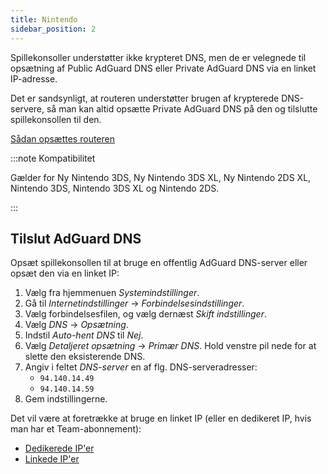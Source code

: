 ```yaml
---
title: Nintendo
sidebar_position: 2
---
```


Spillekonsoller understøtter ikke krypteret DNS, men de er velegnede til opsætning af Public AdGuard DNS eller Private AdGuard DNS via en linket IP-adresse.

Det er sandsynligt, at routeren understøtter brugen af krypterede DNS-servere, så man kan altid opsætte Private AdGuard DNS på den og tilslutte spillekonsollen til den.

[Sådan opsættes routeren](/private-dns/connect-devices/routers/routers.md)

:::note Kompatibilitet

Gælder for Ny Nintendo 3DS, Ny Nintendo 3DS XL, Ny Nintendo 2DS XL, Nintendo 3DS, Nintendo 3DS XL og Nintendo 2DS.

:::

## Tilslut AdGuard DNS

Opsæt spillekonsollen til at bruge en offentlig AdGuard DNS-server eller opsæt den via en linket IP:

1. Vælg fra hjemmenuen _Systemindstillinger_.
2. Gå til _Internetindstillinger_ → _Forbindelsesindstillinger_.
3. Vælg forbindelsesfilen, og vælg dernæst _Skift indstillinger_.
4. Vælg _DNS_ → _Opsætning_.
5. Indstil _Auto-hent DNS_ til _Nej_.
6. Vælg _Detaljeret opsætning_ → _Primær DNS_. Hold venstre pil nede for at slette den eksisterende DNS.
7. Angiv i feltet _DNS-server_ en af flg. DNS-serveradresser:
   - `94.140.14.49`
   - `94.140.14.59`
8. Gem indstillingerne.

Det vil være at foretrække at bruge en linket IP (eller en dedikeret IP, hvis man har et Team-abonnement):

- [Dedikerede IP'er](/private-dns/connect-devices/other-options/dedicated-ip.md)
- [Linkede IP'er](/private-dns/connect-devices/other-options/linked-ip.md)
